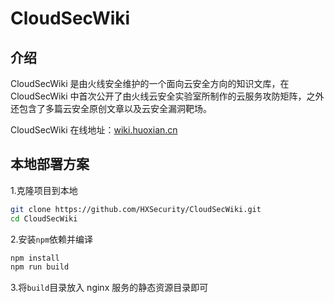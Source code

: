 # CloudSecWiki
## 介绍
CloudSecWiki 是由火线安全维护的一个面向云安全方向的知识文库，在 CloudSecWiki 中首次公开了由火线云安全实验室所制作的云服务攻防矩阵，之外还包含了多篇云安全原创文章以及云安全漏洞靶场。

CloudSecWiki 在线地址：[wiki.huoxian.cn](https://wiki.huoxian.cn)


## 本地部署方案
1.克隆项目到本地

```bash
git clone https://github.com/HXSecurity/CloudSecWiki.git
cd CloudSecWiki
```

2.安装`npm`依赖并编译

```bash
npm install
npm run build
```

3.将`build`目录放入 nginx 服务的静态资源目录即可